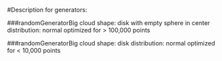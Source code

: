 #Description for generators:


###randomGeneratorBig
cloud shape: disk with empty sphere in center
distribution: normal
optimized for > 100,000 points

###randomGeneratorBig
cloud shape: disk
distribution: normal
optimized for < 10,000 points
